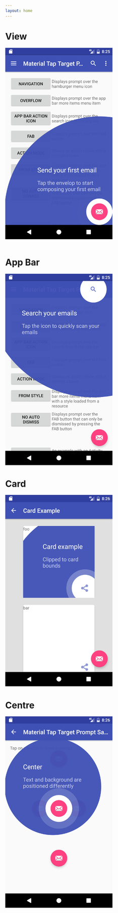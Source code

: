 ```yaml
---
layout: home
---
```


# View

<img src="assets/example_FAB.png" alt="FAB Example">

```java

```

# App Bar

![App Bar Example](assets/example_appbar.png)

# Card

![Card Example](assets/example_card.png)

# Centre

![Centre Example](assets/example_centre.png)

